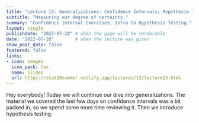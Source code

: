 ```yaml
---
title: "Lecture 13: Generalizations: Confidence Intervals; Hypothesis Testing"
subtitle: "Measuring our degree of certainty."
summary: "Confidence Interval Exercises; Intro to Hypothesis Testing."
layout: single
publishdate: "2022-07-20" # when the page will be renderable
date: "2022-07-20"        # when the lecture was given
show_post_date: false
featured: false
links:
- icon: images
  icon_pack: fas
  name: Slides
  url: https://stat20summer.netlify.app/lectures/13/lecture13.html
---
```


Hey everybody! Today we will continue our dive into generalizations. The material we covered the last few days on confidence intervals was a bit packed in, so we spend some more time reviewing it. Then we introduce hypothesis testing.





